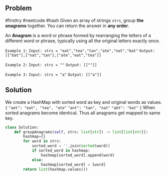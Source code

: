 ## Problem
#firsttry #neetcode #hash 
Given an array of strings `strs`, group **the anagrams** together. You can return the answer in **any order**.

An **Anagram** is a word or phrase formed by rearranging the letters of a different word or phrase, typically using all the original letters exactly once.

`Example 1:`
`Input: strs = "eat","tea","tan","ate","nat","bat"`
`Output: [["bat"],["nat","tan"],["ate","eat","tea"]]`

`Example 2:`
`Input: strs = ""`
`Output: [[""]]`

`Example 3:`
`Input: strs = "a"`
`Output: [["a"]]`

## Solution
We  create a HashMap with sorted word as key and original words as values.
`{` 
    `"aet": "eat", "tea", "ate"`
	`"ant": "tan", "nat"`
	`"abt": "bat"`
`}`
When sorted anagrams become identical. Thus all anagrams get mapped to same key.

```python
class Solution:
    def groupAnagrams(self, strs: list[str]) -> list[list[str]]:
        hashmap={}
        for word in strs:
            sorted_word = ''.join(sorted(word))
            if sorted_word in hashmap:
                hashmap[sorted_word].append(word)
            else:
                hashmap[sorted_word] = [word]
        return list(hashmap.values())
```

